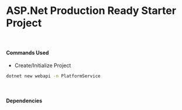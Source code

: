 # ASP.Net Production Ready Starter Project

</br>

#### Commands Used

- Create/Initialize Project

```sh
dotnet new webapi -n PlatformService
```

</br>

#### Dependencies

```

```
